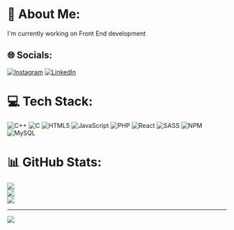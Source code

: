 # 💫 About Me:
I'm currently working on Front End development <br>


## 🌐 Socials:
[![Instagram](https://img.shields.io/badge/Instagram-%23E4405F.svg?logo=Instagram&logoColor=white)](https://instagram.com/shreyanshshubhi) [![LinkedIn](https://img.shields.io/badge/LinkedIn-%230077B5.svg?logo=linkedin&logoColor=white)](https://linkedin.com/in/https://www.linkedin.com/in/shreyansh-verma-4b1487170?lipi=urn%3Ali%3Apage%3Ad_flagship3_profile_view_base_contact_details%3B%2Bl9yMW1qSHubIYTXHggTCw%3D%3D) 

# 💻 Tech Stack:
![C++](https://img.shields.io/badge/c++-%2300599C.svg?style=for-the-badge&logo=c%2B%2B&logoColor=white) ![C](https://img.shields.io/badge/c-%2300599C.svg?style=for-the-badge&logo=c&logoColor=white) ![HTML5](https://img.shields.io/badge/html5-%23E34F26.svg?style=for-the-badge&logo=html5&logoColor=white) ![JavaScript](https://img.shields.io/badge/javascript-%23323330.svg?style=for-the-badge&logo=javascript&logoColor=%23F7DF1E) ![PHP](https://img.shields.io/badge/php-%23777BB4.svg?style=for-the-badge&logo=php&logoColor=white) ![React](https://img.shields.io/badge/react-%2320232a.svg?style=for-the-badge&logo=react&logoColor=%2361DAFB) ![SASS](https://img.shields.io/badge/SASS-hotpink.svg?style=for-the-badge&logo=SASS&logoColor=white) ![NPM](https://img.shields.io/badge/NPM-%23CB3837.svg?style=for-the-badge&logo=npm&logoColor=white) ![MySQL](https://img.shields.io/badge/mysql-4479A1.svg?style=for-the-badge&logo=mysql&logoColor=white)
# 📊 GitHub Stats:
![](https://github-readme-stats.vercel.app/api?username=shreyanshv376&theme=dark&hide_border=false&include_all_commits=false&count_private=false)<br/>
![](https://github-readme-streak-stats.herokuapp.com/?user=shreyanshv376&theme=dark&hide_border=false)<br/>
![](https://github-readme-stats.vercel.app/api/top-langs/?username=shreyanshv376&theme=dark&hide_border=false&include_all_commits=false&count_private=false&layout=compact)

---
[![](https://visitcount.itsvg.in/api?id=shreyanshv376&icon=0&color=0)](https://visitcount.itsvg.in)

<!-- Proudly created with GPRM ( https://gprm.itsvg.in ) -->